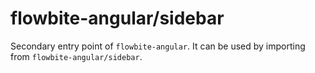 # flowbite-angular/sidebar

Secondary entry point of `flowbite-angular`. It can be used by importing from `flowbite-angular/sidebar`.

